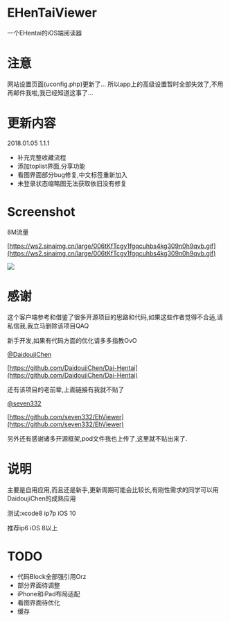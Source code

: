 # EHenTaiViewer
一个EHentai的iOS端阅读器

# 注意
网站设置页面(uconfig.php)更新了...
所以app上的高级设置暂时全部失效了,不用再邮件我啦,我已经知道这事了...

# 更新内容
2018.01.05 1.1.1
* 补充完整收藏流程
* 添加toplist界面,分享功能
* 看图界面部分bug修复,中文标签重新加入
* 未登录状态缩略图无法获取依旧没有修复

# Screenshot
8M流量

[https://ws2.sinaimg.cn/large/006tKfTcgy1fgqcuhbs4kg309n0h9qvb.gif](https://ws2.sinaimg.cn/large/006tKfTcgy1fgqcuhbs4kg309n0h9qvb.gif)

![](https://ws2.sinaimg.cn/large/006tKfTcgy1fgqcuhbs4kg309n0h9qvb.gif)

# 感谢
这个客户端参考和借鉴了很多开源项目的思路和代码,如果这些作者觉得不合适,请私信我,我立马删除该项目QAQ

新手开发,如果有代码方面的优化请多多指教OvO

[@DaidoujiChen](https://github.com/DaidoujiChen)

[https://github.com/DaidoujiChen/Dai-Hentai](https://github.com/DaidoujiChen/Dai-Hentai)

还有该项目的老前辈,上面链接有我就不贴了

[@seven332](https://github.com/seven332)

[https://github.com/seven332/EhViewer](https://github.com/seven332/EhViewer)

另外还有感谢诸多开源框架,pod文件我也上传了,这里就不贴出来了.

# 说明
主要是自用应用,而且还是新手,更新周期可能会比较长,有刚性需求的同学可以用DaidoujiChen的成熟应用

测试:xcode8 ip7p iOS 10

推荐ip6 iOS 8以上

# TODO
* 代码Block全部强引用Orz
* 部分界面待调整
* iPhone和iPad布局适配
* 看图界面待优化
* 缓存


